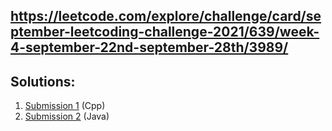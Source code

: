 ## https://leetcode.com/explore/challenge/card/september-leetcoding-challenge-2021/639/week-4-september-22nd-september-28th/3989/

## Solutions:
1. [Submission 1](./solution1.cpp) (Cpp)
2. [Submission 2](./solution2.java) (Java)
